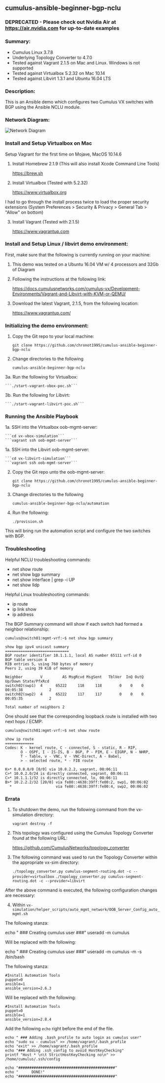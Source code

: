 ## cumulus-ansible-beginner-bgp-nclu

### DEPRECATED - Please check out Nvidia Air at https://air.nvidia.com for up-to-date examples

### Summary:

  - Cumulus Linux 3.7.8
  - Underlying Topology Converter to 4.7.0
  - Tested against Vagrant 2.1.5 on Mac and Linux. Windows is not supported
  - Tested against Virtualbox 5.2.32 on Mac 10.14
  - Tested against Libvirt 1.3.1 and Ubuntu 16.04 LTS

### Description:

This is an Ansible demo which configures two Cumulus VX switches with BGP using the Ansible NCLU module.

### Network Diagram:

![Network Diagram](https://github.com/chronot1995/cumulus-ansible-beginner-bgp-nclu/blob/master/documentation/cumulus-ansible-beginner-bgp-nclu.png)

### Install and Setup Virtualbox on Mac

Setup Vagrant for the first time on Mojave, MacOS 10.14.6

1. Install Homebrew 2.1.9 (This will also install Xcode Command Line Tools)

    https://brew.sh

2. Install Virtualbox (Tested with 5.2.32)

    https://www.virtualbox.org

I had to go through the install process twice to load the proper security extensions (System Preferences > Security & Privacy > General Tab > "Allow" on bottom)

3. Install Vagrant (Tested with 2.1.5)

    https://www.vagrantup.com

### Install and Setup Linux / libvirt demo environment:

First, make sure that the following is currently running on your machine:

1. This demo was tested on a Ubuntu 16.04 VM w/ 4 processors and 32Gb of Diagram

2. Following the instructions at the following link:

    https://docs.cumulusnetworks.com/cumulus-vx/Development-Environments/Vagrant-and-Libvirt-with-KVM-or-QEMU/

3. Download the latest Vagrant, 2.1.5, from the following location:

    https://www.vagrantup.com/

### Initializing the demo environment:

1. Copy the Git repo to your local machine:

    ```git clone https://github.com/chronot1995/cumulus-ansible-beginner-bgp-nclu```

2. Change directories to the following

    ```cumulus-ansible-beginner-bgp-nclu```

3a. Run the following for Virtualbox:

    ```./start-vagrant-vbox-poc.sh```

3b. Run the following for Libvirt:

    ```./start-vagrant-libvirt-poc.sh```

### Running the Ansible Playbook

1a. SSH into the Virtualbox oob-mgmt-server:

    ```cd vx-vbox-simulation```   
    ```vagrant ssh oob-mgmt-server```

1a. SSH into the Libvirt oob-mgmt-server:

    ```cd vx-libvirt-simulation```   
    ```vagrant ssh oob-mgmt-server```

2. Copy the Git repo unto the oob-mgmt-server:

    ```git clone https://github.com/chronot1995/cumulus-ansible-beginner-bgp-nclu```

3. Change directories to the following

    ```cumulus-ansible-beginner-bgp-nclu/automation```

4. Run the following:

    ```./provision.sh```

This will bring run the automation script and configure the two switches with BGP.

### Troubleshooting

Helpful NCLU troubleshooting commands:

- net show route
- net show bgp summary
- net show interface | grep -i UP
- net show lldp

Helpful Linux troubleshooting commands:

- ip route
- ip link show
- ip address <interface>

The BGP Summary command will show if each switch had formed a neighbor relationship:

```
cumulus@switch01:mgmt-vrf:~$ net show bgp summary

show bgp ipv4 unicast summary
=============================
BGP router identifier 10.1.1.1, local AS number 65111 vrf-id 0
BGP table version 4
RIB entries 5, using 760 bytes of memory
Peers 2, using 39 KiB of memory

Neighbor        V         AS MsgRcvd MsgSent   TblVer  InQ OutQ  Up/Down State/PfxRcd
switch02(swp1)  4      65222     118     118        0    0    0 00:05:38            2
switch02(swp2)  4      65222     117     117        0    0    0 00:05:35            2

Total number of neighbors 2

```

One should see that the corresponding loopback route is installed with two next hops / ECMP:

```
cumulus@switch01:mgmt-vrf:~$ net show route

show ip route
=============
Codes: K - kernel route, C - connected, S - static, R - RIP,
       O - OSPF, I - IS-IS, B - BGP, P - PIM, E - EIGRP, N - NHRP,
       T - Table, v - VNC, V - VNC-Direct, A - Babel,
       > - selected route, * - FIB route

K>* 0.0.0.0/0 [0/0] via 10.0.2.2, vagrant, 00:06:11
C>* 10.0.2.0/24 is directly connected, vagrant, 00:06:11
C>* 10.1.1.1/32 is directly connected, lo, 00:06:11
B>* 10.2.2.2/32 [20/0] via fe80::4638:39ff:fe00:2, swp1, 00:06:02
  *                    via fe80::4638:39ff:fe00:4, swp2, 00:06:02
```

### Errata

1. To shutdown the demo, run the following command from the vx-simulation directory:

    ```vagrant destroy -f```

2. This topology was configured using the Cumulus Topology Converter found at the following URL:

    https://github.com/CumulusNetworks/topology_converter

3. The following command was used to run the Topology Converter within the appropriate vx-sim directory:

    ```./topology_converter.py cumulus-segment-routing.dot -c --provider=virtualbox```
    ```./topology_converter.py cumulus-segment-routing.dot -c --provider=libvirt```
    
After the above command is executed, the following configuration changes are necessary:

4. Within ```vx-simulation/helper_scripts/auto_mgmt_network/OOB_Server_Config_auto_mgmt.sh```

The following stanza:

echo " ### Creating cumulus user ###"
useradd -m cumulus

Will be replaced with the following:

echo " ### Creating cumulus user ###"
useradd -m cumulus -m -s /bin/bash

The following stanza:

    #Install Automation Tools
    puppet=0
    ansible=1
    ansible_version=2.6.3

Will be replaced with the following:

    #Install Automation Tools
    puppet=0
    ansible=1
    ansible_version=2.8.4

Add the following ```echo``` right before the end of the file.

    echo " ### Adding .bash_profile to auto login as cumulus user"
    echo "sudo su - cumulus" >> /home/vagrant/.bash_profile
    echo "exit" >> /home/vagrant/.bash_profile
    echo "### Adding .ssh_config to avoid HostKeyChecking"
    printf "Host * \n\t StrictHostKeyChecking no\n" >> /home/cumulus/.ssh/config

    echo "############################################"
    echo "      DONE!"
    echo "############################################"
